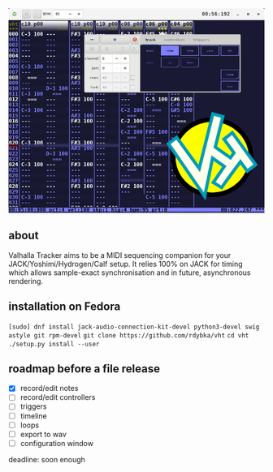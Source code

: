 ![vht header](/data/vht_header.png)
## about
Valhalla Tracker aims to be a MIDI sequencing companion for your
JACK/Yoshimi/Hydrogen/Calf setup. It relies 100% on JACK for timing
which allows sample-exact synchronisation and in future, 
asynchronous rendering.

## installation on Fedora
`[sudo] dnf install jack-audio-connection-kit-devel python3-devel swig astyle git rpm-devel`
`git clone https://github.com/rdybka/vht`
`cd vht`
`./setup.py install --user`

## roadmap before a file release
- [x] record/edit notes
- [ ] record/edit controllers
- [ ] triggers
- [ ] timeline
- [ ] loops
- [ ] export to wav
- [ ] configuration window

deadline: soon enough
